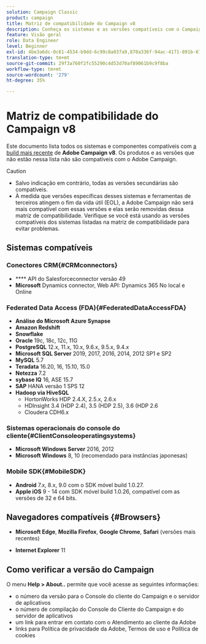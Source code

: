 ```yaml
---
solution: Campaign Classic
product: campaign
title: Matriz de compatibilidade do Campaign v8
description: Conheça os sistemas e as versões compatíveis com o Campaign v8
feature: Visão geral
role: Data Engineer
level: Beginner
exl-id: 4be3a6dc-0c61-4534-b9dd-6c99c8a037a9,870a336f-94ac-4171-891b-67614feef6ef,bebdd930-c7f6-4629-a489-3c704b33f058,d493e613-eb61-43b1-9c6d-1bd881af0734
translation-type: tm+mt
source-git-commit: 29f3a760f2fc55290c4d53d70af89061b9c9f8ba
workflow-type: tm+mt
source-wordcount: '279'
ht-degree: 35%

---
```


# Matriz de compatibilidade do Campaign v8

Este documento lista todos os sistemas e componentes compatíveis com [a build mais recente](release-notes.md) de **Adobe Campaign v8**. Os produtos e as versões que não estão nessa lista não são compatíveis com o Adobe Campaign.

>[!CAUTION]
>
>* Salvo indicação em contrário, todas as versões secundárias são compatíveis.
>* À medida que versões específicas desses sistemas e ferramentas de terceiros atingem o fim da vida útil (EOL), a Adobe Campaign não será mais compatível com essas versões e elas serão removidas dessa matriz de compatibilidade. Verifique se você está usando as versões compatíveis dos sistemas listadas na matriz de compatibilidade para evitar problemas.


## Sistemas compatíveis

### Conectores CRM{#CRMconnectors}

* **** API do Salesforceconnector versão 49
* **Microsoft** Dynamics connector, Web API: Dynamics 365 No local e Online

### Federated Data Access (FDA){#FederatedDataAccessFDA}

* **Análise do Microsoft Azure Synapse**
* **Amazon Redshift**
* **Snowflake**
* **Oracle** 19c, 18c, 12c, 11G
* **PostgreSQL** 12.x, 11.x, 10.x, 9.6.x, 9.5.x, 9.4.x
* **Microsoft SQL Server** 2019, 2017, 2016, 2014, 2012 SP1 e SP2
* **MySQL** 5.7
* **Teradata** 16.20, 16, 15.10, 15.0
* **Netezza** 7.2
* **sybase IQ** 16, ASE 15.7
* **SAP** HANA versão 1 SPS 12
* **Hadoop via HiveSQL**
   * HortonWorks HDP 2.4.X, 2.5.x, 2.6.x
   * HDInsight 3.4 (HDP 2.4), 3.5 (HDP 2.5), 3.6 (HDP 2.6
   * Cloudera CDH6.x

### Sistemas operacionais do console do cliente{#ClientConsoleoperatingsystems}

* **Microsoft Windows Server** 2016, 2012
* **Microsoft Windows** 8, 10 (recomendado para instâncias japonesas)

### Mobile SDK{#MobileSDK}

* **Android** 7.x, 8.x, 9.0 com o SDK móvel build 1.0.27.
* **Apple iOS** 9 - 14 com SDK móvel build 1.0.26, compatível com as versões de 32 e 64 bits.

## Navegadores compatíveis {#Browsers}

* **Microsoft Edge**,  **Mozilla Firefox**,  **Google Chrome**,  **Safari**  (versões mais recentes)

* **Internet Explorer** 11

## Como verificar a versão do Campaign

O menu **Help > About..** permite que você acesse as seguintes informações:

* o número da versão para o Console do cliente do Campaign e o servidor de aplicativos
* o número de compilação do Console do Cliente do Campaign e do servidor de aplicativos
* um link para entrar em contato com o Atendimento ao cliente da Adobe
* links para Política de privacidade da Adobe, Termos de uso e Política de cookies
